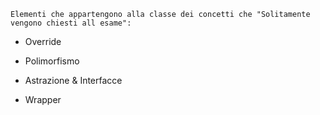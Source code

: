 `Elementi che appartengono alla classe dei concetti che "Solitamente vengono chiesti all esame":`
- Override

- Polimorfismo

- Astrazione & Interfacce

- Wrapper